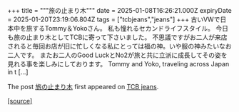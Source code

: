 +++
title = """旅の止まり木"""
date = 2025-01-08T16:26:21.000Z
expiryDate = 2025-01-20T23:19:06.804Z
tags = ["tcbjeans","jeans"]
+++
古いVWで日本中を旅するTommy＆Yokoさん。 私も憧れるセカンドライフスタイル。 今日も旅の止まり木としてTCBに寄って下さいました。 不思議ですがお二人が来店されると毎回お店が旧に忙しくなる私にとっては福の神。いや服の神みたいなお二人です。 またお二人のGood LuckとNo2が旅と共に立派に成長してその姿を見れる事を楽しみにしております。 Tommy and Yoko, traveling across Japan in t \[…\]

The post [旅の止まり木](http://tcbjeans.com/2025/01/09/50693) first appeared on [TCB jeans](http://tcbjeans.com).

[[source]](http://tcbjeans.com/2025/01/09/50693)
